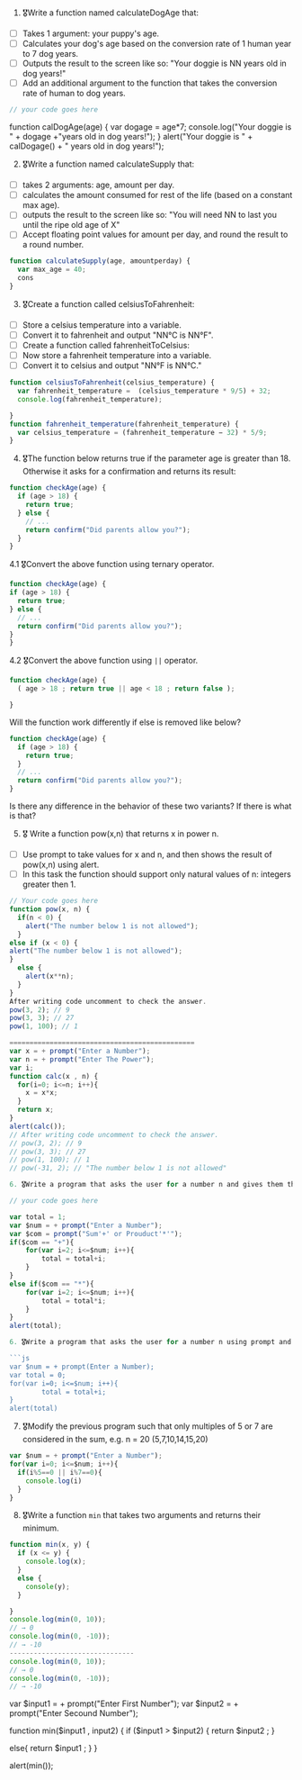 1. 🎖Write a function named calculateDogAge that:
  * [ ] Takes 1 argument: your puppy's age.
  * [ ] Calculates your dog's age based on the conversion rate of 1 human year to 7 dog years.
  * [ ] Outputs the result to the screen like so: "Your doggie is NN years old in dog years!"
  * [ ] Add an additional argument to the function that takes the conversion rate of human to dog years.

```js
// your code goes here
```
function calDogAge(age) {
var dogage = age*7;
console.log("Your doggie is " + dogage +"years old in dog years!");
}
alert("Your doggie is " + calDogage() + "  years old in dog years!");

2. 🎖Write a function named calculateSupply that:
  * [ ] takes 2 arguments: age, amount per day.
  * [ ] calculates the amount consumed for rest of the life (based on a constant max age).
  * [ ] outputs the result to the screen like so: "You will need NN to last you until the ripe old age of X"
  * [ ] Accept floating point values for amount per day, and round the result to a round number.

```js
function calculateSupply(age, amountperday) {
  var max_age = 40;
  cons
}
```
3. 🎖Create a function called celsiusToFahrenheit:
  * [ ] Store a celsius temperature into a variable.
  * [ ] Convert it to fahrenheit and output "NN°C is NN°F".
  * [ ] Create a function called fahrenheitToCelsius:
  * [ ] Now store a fahrenheit temperature into a variable.
  * [ ] Convert it to celsius and output "NN°F is NN°C."

```js
function celsiusToFahrenheit(celsius_temperature) {
  var fahrenheit_temperature =  (celsius_temperature * 9/5) + 32;
  console.log(fahrenheit_temperature);

}
function fahrenheit_temperature(fahrenheit_temperature) {
  var celsius_temperature = (fahrenheit_temperature − 32) * 5/9;
}
```
4. 🎖The function below returns true if the parameter age is greater than 18. Otherwise it asks for a confirmation and returns its result:

```js
function checkAge(age) {
  if (age > 18) {
    return true;
  } else {
    // ...
    return confirm("Did parents allow you?");
  }
}
```
  4.1 🎖Convert the above function using ternary operator.
  ```js
function checkAge(age) {
  if (age > 18) {
    return true;
  } else {
    // ...
    return confirm("Did parents allow you?");
  }
}
  ```

  4.2 🎖Convert the above function using `||` operator.
  ```js
  function checkAge(age) {
    ( age > 18 ; return true || age < 18 ; return false );
  
}
  ```
Will the function work differently if else is removed like below?

```js
function checkAge(age) {
  if (age > 18) {
    return true;
  }
  // ...
  return confirm("Did parents allow you?");
}
```
Is there any difference in the behavior of these two variants? If there is what is that?


5. 🎖 Write a function pow(x,n) that returns x in power n.

  * [ ] Use prompt to take values for x and n, and then shows the result of pow(x,n) using alert.
  * [ ] In this task the function should support only natural values of n: integers greater then 1.

```js
// Your code goes here
function pow(x, n) {
  if(n < 0) {
    alert("The number below 1 is not allowed");
  }
else if (x < 0) {
alert("The number below 1 is not allowed");
}
  else {
    alert(x**n);
  }
}
After writing code uncomment to check the answer.
pow(3, 2); // 9
pow(3, 3); // 27
pow(1, 100); // 1

==============================================
var x = + prompt("Enter a Number");
var n = + prompt("Enter The Power");
var i;
function calc(x , n) {
  for(i=0; i<=n; i++){
    x = x*x;
  }
  return x;
}
alert(calc());
// After writing code uncomment to check the answer.
// pow(3, 2); // 9
// pow(3, 3); // 27
// pow(1, 100); // 1
// pow(-31, 2); // "The number below 1 is not allowed"

6. 🎖Write a program that asks the user for a number n and gives them the possibility to choose between computing the sum and computing the product of 1,…,n. Return the result accordingly.

// your code goes here

var total = 1;
var $num = + prompt("Enter a Number");
var $com = prompt("Sum'+' or Prouduct'*'");
if($com == "+"){
    for(var i=2; i<=$num; i++){
        total = total+i;
    }
}
else if($com == "*"){
    for(var i=2; i<=$num; i++){
        total = total*i;
    }
}
alert(total);

6. 🎖Write a program that asks the user for a number n using prompt and prints the sum of the numbers 1 to n

```js
var $num = + prompt(Enter a Number);
var total = 0;
for(var i=0; i<=$num; i++){
        total = total+i;
}
alert(total)
```

7. 🎖Modify the previous program such that only multiples of 5 or 7 are considered in the sum, e.g. n = 20 (5,7,10,14,15,20)


```js
var $num = + prompt("Enter a Number");
for(var i=0; i<=$num; i++){
  if(i%5==0 || i%7==0){
    console.log(i)
  }
}
```


8. 🎖Write a function `min` that takes two arguments and returns their minimum.

```js
function min(x, y) {
  if (x <= y) {
    console.log(x);
  }
  else {
    console(y);
  }

}
console.log(min(0, 10));
// → 0
console.log(min(0, -10));
// → -10
-------------------------------
console.log(min(0, 10));
// → 0
console.log(min(0, -10));
// → -10
```
var $input1 = + prompt("Enter First Number");
var $input2 = + prompt("Enter Secound Number");

function min($input1 , input2) {
  if ($input1 > $input2) {
    return $input2 ;
  }

  else{
    return $input1 ;
  }
}

alert(min());

